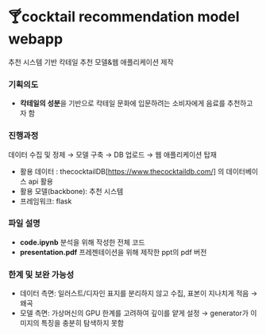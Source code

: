 # 🍸cocktail recommendation model webapp 
추천 시스템 기반 칵테일 추천 모델&웹 애플리케이션 제작

### 기획의도
- **칵테일의 성분**을 기반으로 칵테일 문화에 입문하려는 소비자에게 음료를 추천하고자 함

### 진행과정
데이터 수집 및 정제 → 모델 구축 → DB 업로드 → 웹 애플리케이션 탑재
- 활용 데이터 : thecocktailDB[https://www.thecocktaildb.com/] 의 데이터베이스 api 활용
- 활용 모델(backbone): 추천 시스템
- 프레임워크: flask

### 파일 설명
- **code.ipynb** 분석을 위해 작성한 전체 코드 
- **presentation.pdf** 프레젠테이션을 위해 제작한 ppt의 pdf 버전

### 한계 및 보완 가능성 
- 데이터 측면: 일러스트/디자인 표지를 분리하지 않고 수집, 표본이 지나치게 적음 → 왜곡 
- 모델 측면: 가상머신의 GPU 한계를 고려하여 깊이를 얕게 설정 → generator가 이미지의 특징을 충분히 탐색하지 못함 
